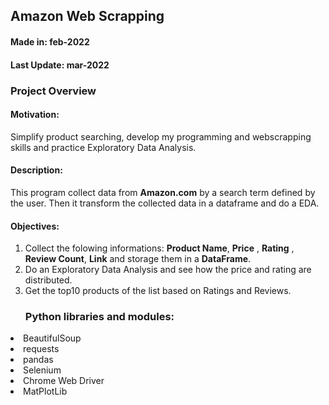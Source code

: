 <h2>Amazon Web Scrapping</h2>
<h4>Made in: <b>feb-2022</b></h4>
<h4>Last Update: <b>mar-2022</b></h4>
<h3>Project Overview</h3>

<h4>Motivation:</h4> Simplify product searching, develop my programming and webscrapping skills and practice Exploratory Data Analysis.

<h4>Description:</h4>This program collect data from <b>Amazon.com</b> by a search term defined by the user. Then it transform the collected data in a dataframe and do a EDA. 

<h4>Objectives:</h4>

1) Collect the folowing informations: <b>Product Name</b>, <b>Price</b> , <b>Rating</b> , <b>Review Count</b>, <b>Link</b> and storage them in a <b>DataFrame</b>.
2) Do an Exploratory Data Analysis and see how the price and rating are distributed.
3) Get the top10 products of the list based on Ratings and Reviews.

<ul><h3>Python libraries and modules:</h3></ul>

<li>BeautifulSoup</li>
<li>requests</li>
<li>pandas</li>
<li>Selenium</li>
<li>Chrome Web Driver</li>
<li>MatPlotLib</li>


